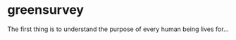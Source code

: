 greensurvey
===========
The first thing is to understand the purpose of every human being lives for...
